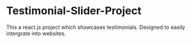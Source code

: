 # Testimonial-Slider-Project
This a react.js project which showcases testimonials. Designed to easily intergrate into websites.
